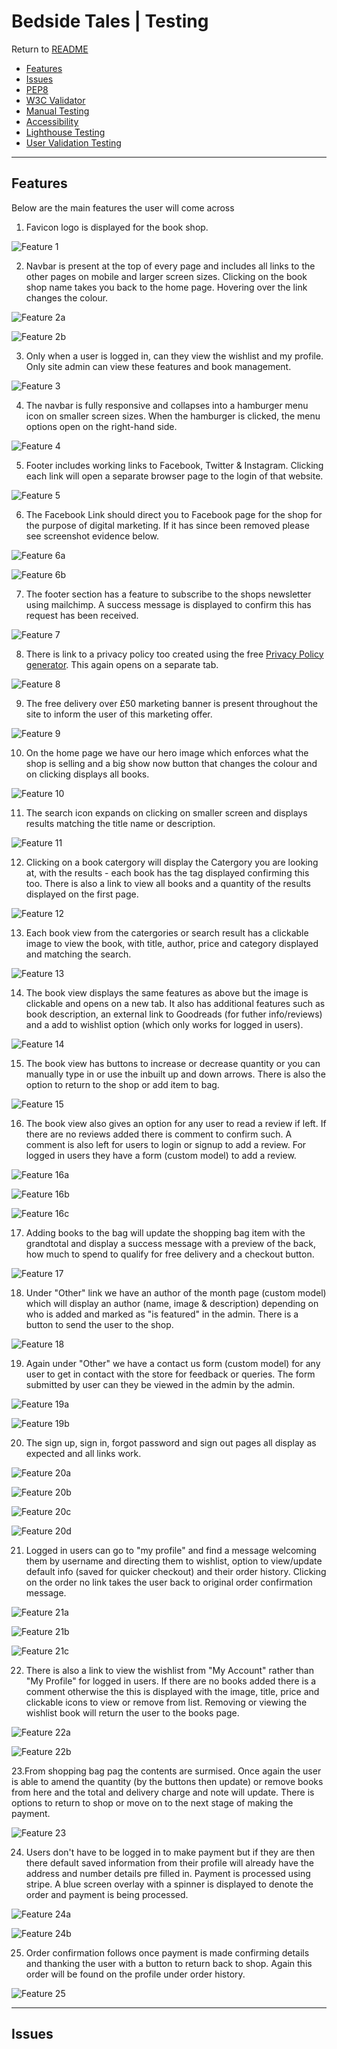 # Bedside Tales | Testing

Return to [README](https://github.com/Sarohia94/Project-5-Bedside-Tales/blob/main/README.md)

* [Features](#Features)
* [Issues](#Issues)
* [PEP8](#PEP8)
* [W3C Validator](#W3C-Validator)
* [Manual Testing](#Manual-Testing)
* [Accessibility](#Accessiblity)
* [Lighthouse Testing](#lighthouse-testing)
* [User Validation Testing](#User-Validation-Testing)

- - -

## Features 

Below are the main features the user will come across 

1. Favicon logo is displayed for the book shop.

![Feature 1](docs/features/feature1.png)

2. Navbar is present at the top of every page and includes all links to the other pages on mobile and larger screen sizes. Clicking on the book shop name takes you back to the home page. Hovering over the link changes the colour.

![Feature 2a](docs/features/feature2a.gif)

![Feature 2b](docs/features/feature2b.gif)

3. Only when a user is logged in, can they view the wishlist and my profile. Only site admin can view these features and book management.

![Feature 3](docs/features/feature3.png)

4. The navbar is fully responsive and collapses into a hamburger menu icon on smaller screen sizes. When the hamburger is clicked, the menu options open on the right-hand side.

![Feature 4](docs/features/feature4.png)

5. Footer includes working links to Facebook, Twitter & Instagram. Clicking each link will open a separate browser page to the login of that website. 

![Feature 5](docs/features/feature5.png)

6. The Facebook Link should direct you to Facebook page for the shop for the purpose of digital marketing. If it has since been removed please see screenshot evidence below. 

![Feature 6a](docs/features/feature6a.jpeg)

![Feature 6b](docs/features/feature6b.jpeg)

7. The footer section has a feature to subscribe to the shops newsletter using mailchimp. A success message is displayed to confirm this has request has been received.

![Feature 7](docs/features/feature7.png)

8. There is link to a privacy policy too created using the free [Privacy Policy generator](https://www.privacypolicygenerator.info/). This again opens on a separate tab.

![Feature 8](docs/features/feature8.png)

9. The free delivery over £50 marketing banner is present throughout the site to inform the user of this marketing offer.

![Feature 9](docs/features/feature9.png)

10. On the home page we have our hero image which enforces what the shop is selling and a big show now button that changes the colour and on clicking displays all books.

![Feature 10](docs/features/feature10.png)

11. The search icon expands on clicking on smaller screen and displays results matching the title name or description.

![Feature 11](docs/features/feature11.png)

12. Clicking on a book catergory will display the Catergory you are looking at, with the results - each book has the tag displayed confirming this too. There is also a link to view all books and a quantity of the results displayed on the first page.

![Feature 12](docs/features/feature12.png)

13. Each book view from the catergories or search result has a clickable image to view the book, with title, author, price and category displayed and matching the search.

![Feature 13](docs/features/feature13.png)

14. The book view displays the same features as above but the image is clickable and opens on a new tab. It also has additional features such as book description, an external link to Goodreads (for futher info/reviews) and a add to wishlist option (which only works for logged in users).

![Feature 14](docs/features/feature14.png)

15. The book view has buttons to increase or decrease quantity or you can manually type in or use the inbuilt up and down arrows. There is also the option to return to the shop or add item to bag.

![Feature 15](docs/features/feature15.png)

16. The book view also gives an option for any user to read a review if left. If there are no reviews added there is comment to confirm such. A comment is also left for users to login or signup to add a review. For logged in users they have a form (custom model) to add a review.

![Feature 16a](docs/features/feature16a.png)

![Feature 16b](docs/features/feature16b.png)

![Feature 16c](docs/features/feature16c.png)

17. Adding books to the bag will update the shopping bag item with the grandtotal and display a success message with a preview of the back, how much to spend to qualify for free delivery and a checkout button.

![Feature 17](docs/features/feature17.png)

18. Under "Other" link we have an author of the month page (custom model) which will display an author (name, image & description) depending on who is added and marked as "is featured" in the admin. There is a button to send the user to the shop.

![Feature 18](docs/features/feature18.png)

19. Again under "Other" we have a contact us form (custom model) for any user to get in contact with the store for feedback or queries. The form submitted by user can they be viewed in the admin by the admin.

![Feature 19a](docs/features/feature19a.png)

![Feature 19b](docs/features/feature19b.png)

20. The sign up, sign in, forgot password and sign out pages all display as expected and all links work.

![Feature 20a](docs/features/feature20a.png)

![Feature 20b](docs/features/feature20b.png)

![Feature 20c](docs/features/feature20c.png)

![Feature 20d](docs/features/feature20d.png)

21. Logged in users can go to "my profile" and find a message welcoming them by username and directing them to wishlist, option to view/update default info (saved for quicker checkout) and their order history. Clicking on the order no link takes the user back to original order confirmation message.

![Feature 21a](docs/features/feature21a.png)

![Feature 21b](docs/features/feature21b.png)

![Feature 21c](docs/features/feature21c.png)

22. There is also a link to view the wishlist from "My Account" rather than "My Profile" for logged in users. If there are no books added there is a comment otherwise the this is displayed with the image, title, price and clickable icons to view or remove from list. Removing or viewing the wishlist book will return the user to the books page.

![Feature 22a](docs/features/feature22a.png)

![Feature 22b](docs/features/feature22b.png)

23.From shopping bag pag the contents are surmised. Once again the user is able to amend the quantity (by the buttons then update) or remove books from here and the total and delivery charge and note will update. There is options to return to shop or move on to the next stage of making the payment.

![Feature 23](docs/features/feature23.png)

24. Users don't have to be logged in to make payment but if they are then there default saved information from their profile will already have the address and number details pre filled in.
Payment is processed using stripe. A blue screen overlay with a spinner is displayed to denote the order and payment is being processed.

![Feature 24a](docs/features/feature24a.png)

![Feature 24b](docs/features/feature24b.png)

25. Order confirmation follows once payment is made confirming details and thanking the user with a button to return back to shop. Again this order will be found on the profile under order history.

![Feature 25](docs/features/feature25.png)

- - -

## Issues